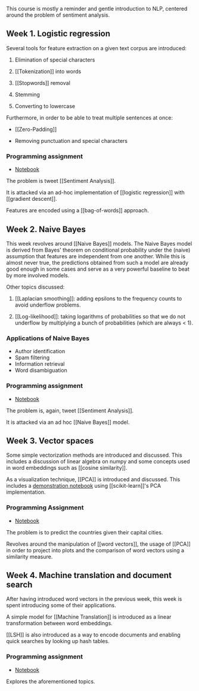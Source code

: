 This course is mostly a reminder and gentle introduction to NLP, centered around the problem of
sentiment analysis.


## Week 1. Logistic regression

Several tools for feature extraction on a given text corpus are introduced:

1) Elimination of special characters

2) [[Tokenization]] into words

3) [[Stopwords]] removal

4) Stemming

5) Converting to lowercase

Furthermore, in order to be able to treat multiple sentences at once:

- [[Zero-Padding]]

- Removing punctuation and special characters

### Programming assignment

- [Notebook](https://github.com/ber2/coursera/blob/master/nlp-specialization/1-classification-vector-spaces/week1-logistic-regression.ipynb)

The problem is tweet [[Sentiment Analysis]].

It is attacked via an ad-hoc implementation of [[logistic regression]] with [[gradient descent]].

Features are encoded using a [[bag-of-words]] approach.


## Week 2. Naive Bayes

This week revolves around [[Naive Bayes]] models. The Naive Bayes model is derived from Bayes' theorem
on conditional probability under the (naive) assumption that features are independent from one
another. While this is almost never true, the predictions obtained from such a model are already
good enough in some cases and serve as a very powerful baseline to beat by more involved models.

Other topics discussed:

1) [[Laplacian smoothing]]: adding epsilons to the frequency counts to avoid underflow problems.

2) [[Log-likelihood]]: taking logarithms of probabilities so that we do not underflow by multiplying a
bunch of probabilities (which are always < 1).

### Applications of Naive Bayes

- Author identification
- Spam filtering
- Information retrieval
- Word disambiguation

### Programming assignment

- [Notebook](https://github.com/ber2/coursera/blob/master/nlp-specialization/1-classification-vector-spaces/week2-naive-bayes.ipynb)

The problem is, again, tweet [[Sentiment Analysis]].

It is attacked via an ad hoc [[Naive Bayes]] model.


## Week 3. Vector spaces

Some simple vectorization methods are introduced and discussed. This includes a discussion of linear
algebra on numpy and some concepts used in word embeddings such as [[cosine similarity]].

As a visualization technique, [[PCA]] is introduced and discussed. This includes a [demonstration
notebook](https://github.com/ber2/coursera/blob/master/nlp-specialization/1-classification-vector-spaces/week3-pca-demo.ipynb) using [[scikit-learn]]'s PCA implementation.

### Programming Assignment

- [Notebook](https://github.com/ber2/coursera/blob/master/nlp-specialization/1-classification-vector-spaces/week3-vector-spaces.ipynb)

The problem is to predict the countries given their capital cities.

Revolves around the manipulation of [[word vectors]], the usage of [[PCA]] in order to project into plots
and the comparison of word vectors using a similarity measure.


## Week 4. Machine translation and document search

After having introduced word vectors in the previous week, this week is spent introducing some of
their applications.

A simple model for [[Machine Translation]] is introduced as a linear transformation between word embeddings.

[[LSH]] is also introduced as a way to encode documents and enabling quick searches by looking up hash tables.

### Programming assignment

- [Notebook](https://github.com/ber2/coursera/blob/master/nlp-specialization/1-classification-vector-spaces/week4-machine-translation-document-search.ipynb)

Explores the aforementioned topics.
